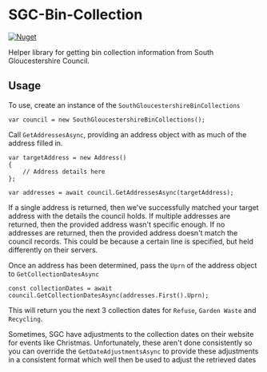 # SGC-Bin-Collection
[![Nuget](https://img.shields.io/nuget/v/Bottlecap.SouthGloucestershireBinCollection.svg)](https://www.nuget.org/packages/Bottlecap.SouthGloucestershireBinCollection/)

Helper library for getting bin collection information from South Gloucestershire Council.

## Usage

To use, create an instance of the `SouthGloucestershireBinCollections`

```
var council = new SouthGloucestershireBinCollections();

```

Call `GetAddressesAsync`, providing an address object with as much of the address filled in.

```
var targetAddress = new Address()
{
    // Address details here
};

var addresses = await council.GetAddressesAsync(targetAddress);
```

If a single address is returned, then we've successfully matched your target address with the details the council holds. If multiple addresses are returned, then the provided address wasn't specific enough. If no addresses are returned, then the provided address doesn't match the council records. This could be because a certain line is specified, but held differently on their servers.

Once an address has been determined, pass the `Uprn` of the address object to `GetCollectionDatesAsync`

```
const collectionDates = await council.GetCollectionDatesAsync(addresses.First().Uprn);

```

This will return you the next 3 collection dates for `Refuse`, `Garden Waste` and `Recycling`.

Sometimes, SGC have adjustments to the collection dates on their website for events like Christmas. Unfortunately, these aren't done consistently so you can override the `GetDateAdjustmentsAsync` to provide these adjustments in a consistent format which well then be used to adjust the retrieved dates